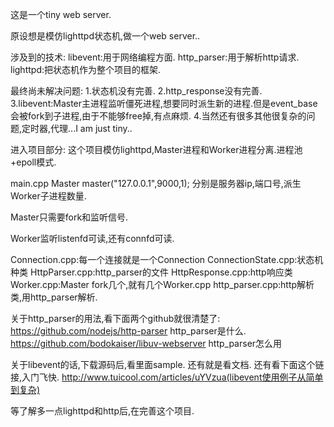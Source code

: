 这是一个tiny web server.

原设想是模仿lighttpd状态机,做一个web server..

涉及到的技术:
libevent:用于网络编程方面.
http_parser:用于解析http请求.
lighttpd:把状态机作为整个项目的框架.

最终尚未解决问题:
1.状态机没有完善.
2.http_response没有完善.
3.libevent:Master主进程监听僵死进程,想要同时派生新的进程.但是event_base会被fork到子进程,由于不能够free掉,有点麻烦.
4.当然还有很多其他很复杂的问题,定时器,代理...I am just tiny..

进入项目部分:
这个项目模仿lighttpd,Master进程和Worker进程分离.进程池+epoll模式.

main.cpp
Master master("127.0.0.1",9000,1);
分别是服务器ip,端口号,派生Worker子进程数量.

Master只需要fork和监听信号.

Worker监听listenfd可读,还有connfd可读.

Connection.cpp:每一个连接就是一个Connection
ConnectionState.cpp:状态机种类
HttpParser.cpp:http_parser的文件
HttpResponse.cpp:http响应类
Worker.cpp:Master fork几个,就有几个Worker.cpp
http_parser.cpp:http解析类,用http_parser解析.

关于http_parser的用法,看下面两个github就很清楚了:
https://github.com/nodejs/http-parser
http_parser是什么.
https://github.com/bodokaiser/libuv-webserver
http_parser怎么用

关于libevent的话,下载源码后,看里面sample.
还有就是看文档.
还有看下面这个链接,入门飞快.
http://www.tuicool.com/articles/uYVzua(libevent使用例子从简单到复杂)

等了解多一点lighttpd和http后,在完善这个项目.




